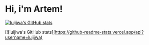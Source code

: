 # Hi, i'm Artem!

[![luijiwa's GitHub stats](https://github-readme-stats.vercel.app/api?username=luijiwa)](https://github.com/anuraghazra/github-readme-stats)

[![luijiwa's GitHub stats][(https://github-readme-stats.vercel.app/api?username=luijiwa)](https://github.com/anuraghazra/github-readme-stats)
